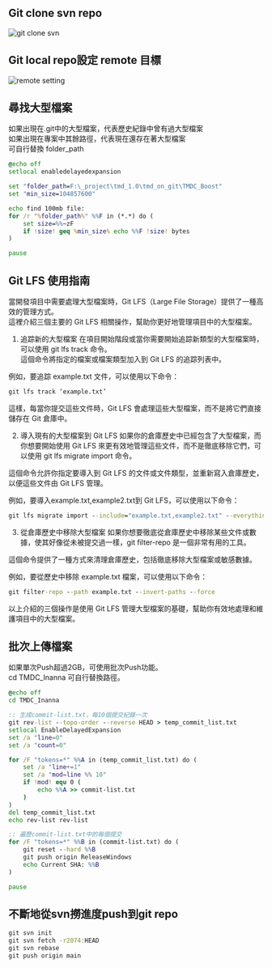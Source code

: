 ## Git clone svn repo

![git clone svn](https://github.com/weitsunglin/svn-to-git-solution/blob/main/git%20clone%20svn%20repo.jpg)


## Git local repo設定 remote 目標

![remote setting](https://github.com/weitsunglin/svn-to-git-solution/blob/main/remote%20setting.jpg)

## 尋找大型檔案

如果出現在.git中的大型檔案，代表歷史紀錄中曾有過大型檔案 <br>
如果出現在專案中其餘路徑，代表現在還存在著大型檔案 <br>
可自行替換 folder_path  
```bat
@echo off
setlocal enabledelayedexpansion

set "folder_path=F:\_project\tmd_1.0\tmd_on_git\TMDC_Boost"
set "min_size=104857600"

echo find 100mb file:
for /r "%folder_path%" %%F in (*.*) do (
    set size=%%~zF
    if !size! geq %min_size% echo %%F !size! bytes
)

pause
```

## Git LFS 使用指南

當開發項目中需要處理大型檔案時，Git LFS（Large File Storage）提供了一種高效的管理方式。<br>
這裡介紹三個主要的 Git LFS 相關操作，幫助你更好地管理項目中的大型檔案。

1. 追踪新的大型檔案
在項目開始階段或當你需要開始追踪新類型的大型檔案時，可以使用 git lfs track 命令。<br>
這個命令將指定的檔案或檔案類型加入到 Git LFS 的追踪列表中。

例如，要追踪 example.txt 文件，可以使用以下命令：

```bat
git lfs track ‘example.txt’
```

這樣，每當你提交這些文件時，Git LFS 會處理這些大型檔案，而不是將它們直接儲存在 Git 倉庫中。

2. 導入現有的大型檔案到 Git LFS
如果你的倉庫歷史中已經包含了大型檔案，而你想要開始使用 Git LFS 來更有效地管理這些文件，而不是徹底移除它們，可以使用 git lfs migrate import 命令。

這個命令允許你指定要導入到 Git LFS 的文件或文件類型，並重新寫入倉庫歷史，以便這些文件由 Git LFS 管理。

例如，要導入example.txt,example2.txt到 Git LFS，可以使用以下命令：

```bat
git lfs migrate import --include="example.txt,example2.txt" --everything
```

3. 從倉庫歷史中移除大型檔案
如果你想要徹底從倉庫歷史中移除某些文件或數據，使其好像從未被提交過一樣，git filter-repo 是一個非常有用的工具。

這個命令提供了一種方式來清理倉庫歷史，包括徹底移除大型檔案或敏感數據。

例如，要從歷史中移除 example.txt 檔案，可以使用以下命令：

```bat
git filter-repo --path example.txt --invert-paths --force
```

以上介紹的三個操作是使用 Git LFS 管理大型檔案的基礎，幫助你有效地處理和維護項目中的大型檔案。


## 批次上傳檔案

如果單次Push超過2GB，可使用批次Push功能。<br>
cd TMDC_Inanna 可自行替換路徑。
```bat
@echo off
cd TMDC_Inanna 

:: 生成commit-list.txt，每10個提交紀錄一次
git rev-list --topo-order --reverse HEAD > temp_commit_list.txt
setlocal EnableDelayedExpansion
set /a "line=0"
set /a "count=0"

for /F "tokens=*" %%A in (temp_commit_list.txt) do (
    set /a "line+=1"
    set /a "mod=line %% 10"
    if !mod! equ 0 (
        echo %%A >> commit-list.txt
    )
)
del temp_commit_list.txt
echo rev-list rev-list

:: 遍歷commit-list.txt中的每個提交
for /F "tokens=*" %%B in (commit-list.txt) do (
    git reset --hard %%B
    git push origin ReleaseWindows
    echo Current SHA: %%B
)

pause

```
## 不斷地從svn撈進度push到git repo

```bat
git svn init
git svn fetch -r2074:HEAD
git svn rebase
git push origin main
```

